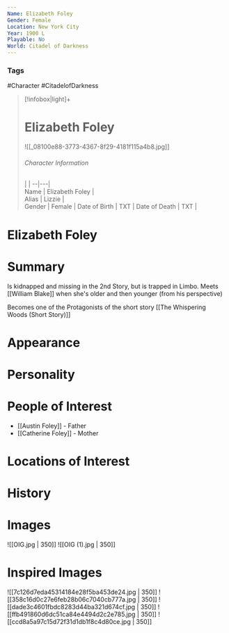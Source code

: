 ```yaml
---
Name: Elizabeth Foley  
Gender: Female
Location: New York City
Year: 1900 L
Playable: No
World: Citadel of Darkness
---
```


### Tags
#Character #CitadelofDarkness 

> [!infobox|light]+  
> # Elizabeth Foley  
> ![[_08100e88-3773-4367-8f29-4181f115a4b8.jpg]]
> ###### Character Information
>  |   |
> --|---|  
> Name | Elizabeth Foley |  
> Alias | Lizzie |  
> Gender | Female |
> Date of Birth | TXT |
> Date of Death | TXT |

# Elizabeth Foley

# Summary
Is kidnapped and missing in the 2nd Story, but is trapped in Limbo. Meets [[William Blake]] when she's older and then younger (from his perspective)

Becomes one of the Protagonists of the short story [[The Whispering Woods (Short Story)]]
# Appearance

# Personality

# People of Interest
- [[Austin Foley]] - Father
- [[Catherine Foley]] - Mother

# Locations of Interest

# History

# Images
![[OIG.jpg | 350]]
![[OIG (1).jpg | 350]]
# Inspired Images
![[7c126d7eda45314184e28f5ba453de24.jpg | 350]]
![[358c16d0c27e6feb28b06c7040cb777a.jpg | 350]]
![[dade3c4601fbdc8283d44ba321d674cf.jpg | 350]]
![[ffb491860d6dc51ca84e4494d2c2e785.jpg | 350]]
![[ccd8a5a97c15d72f31d1db1f8c4d80ce.jpg | 350]]